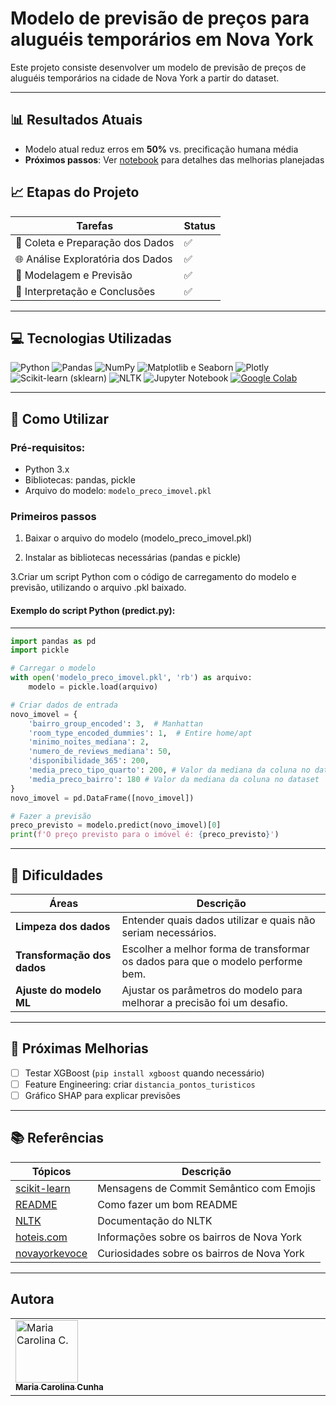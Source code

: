 <h1>Modelo de previsão de preços para aluguéis temporários em Nova York</h1>
<p>

  Este projeto consiste desenvolver um modelo de previsão de preços de aluguéis 
temporários na cidade de Nova York a partir do dataset.
</p>
<hr>

## 📊 Resultados Atuais
- Modelo atual reduz erros em **50%** vs. precificação humana média
- **Próximos passos**: Ver [notebook](#) para detalhes das melhorias planejadas

## 📈 Etapas do Projeto

| **Tarefas** | **Status** |
|-----------------|------------|
| 💾 Coleta e Preparação dos Dados | ✅ |
| 🌐 Análise Exploratória dos Dados | ✅ |
| 🤖 Modelagem e Previsão | ✅ |
| 📄 Interpretação e Conclusões | ✅ |
---

## 💻 Tecnologias Utilizadas
![Python](https://img.shields.io/badge/Python-3776AB?style=for-the-badge&logo=python&logoColor=white)
![Pandas](https://img.shields.io/badge/Pandas-150458?style=for-the-badge&logo=pandas&logoColor=white)
![NumPy](https://img.shields.io/badge/NumPy-013243?style=for-the-badge&logo=numpy&logoColor=white)
![Matplotlib e Seaborn](https://img.shields.io/badge/Matplotlib-11557C?style=for-the-badge&logo=plotly&logoColor=white)
![Plotly](https://img.shields.io/badge/Plotly-3F4F75?style=for-the-badge&logo=plotly&logoColor=white)
![Scikit-learn (sklearn)](https://img.shields.io/badge/Scikit--learn-F7931E?style=for-the-badge&logo=scikitlearn&logoColor=white)
![NLTK](https://img.shields.io/badge/NLTK-4B8BBE?style=for-the-badge&logo=python&logoColor=white)
![Jupyter Notebook](https://img.shields.io/badge/Jupyter-F37626?style=for-the-badge&logo=jupyter&logoColor=white)
[![Google Colab](https://img.shields.io/badge/Google%20Colab-F9AB00?style=for-the-badge&logo=googlecolab&logoColor=white)](https://colab.research.google.com/)

---


## 🤔 Como Utilizar

### Pré-requisitos:
* Python 3.x
* Bibliotecas: pandas, pickle
* Arquivo do modelo: `modelo_preco_imovel.pkl`

### Primeiros passos
1. Baixar o arquivo do modelo (modelo_preco_imovel.pkl)

2. Instalar as bibliotecas necessárias (pandas e pickle)

3.Criar um script Python com o código de carregamento do modelo e previsão, utilizando o arquivo .pkl baixado.

#### Exemplo do script Python (predict.py):
---
```python
import pandas as pd
import pickle

# Carregar o modelo
with open('modelo_preco_imovel.pkl', 'rb') as arquivo:
    modelo = pickle.load(arquivo)

# Criar dados de entrada
novo_imovel = {
    'bairro_group_encoded': 3,  # Manhattan
    'room_type_encoded_dummies': 1,  # Entire home/apt
    'minimo_noites_mediana': 2,
    'numero_de_reviews_mediana': 50,
    'disponibilidade_365': 200,
    'media_preco_tipo_quarto': 200, # Valor da mediana da coluna no dataset
    'media_preco_bairro': 180 # Valor da mediana da coluna no dataset
}
novo_imovel = pd.DataFrame([novo_imovel])

# Fazer a previsão
preco_previsto = modelo.predict(novo_imovel)[0]
print(f'O preço previsto para o imóvel é: {preco_previsto}')
```
---

## 🚧 Dificuldades

| **Áreas**                               | **Descrição** |
|-----------------------------------------|---------------|
| **Limpeza dos dados**                   | Entender quais dados utilizar e quais não seriam necessários. |
| **Transformação dos dados**             | Escolher a melhor forma de transformar os dados para que o modelo performe bem. |
| **Ajuste do modelo ML**                 | Ajustar os parâmetros do modelo para melhorar a precisão foi um desafio. |
---

## 🚧 Próximas Melhorias
- [ ] Testar XGBoost (`pip install xgboost` quando necessário)
- [ ] Feature Engineering: criar `distancia_pontos_turisticos`
- [ ] Gráfico SHAP para explicar previsões
---
## 📚 Referências

| Tópicos | Descrição |
|--------|-----------|
|[scikit-learn](https://scikit-learn.org/stable/) | Mensagens de Commit Semântico com Emojis |
|[README](https://blog.rocketseat.com.br/como-fazer-um-bom-readme/) | Como fazer um bom README |
|[NLTK](https://www.nltk.org/_modules/nltk.html) | Documentação do NLTK |
|[hoteis.com](https://www.hoteis.com/go/eua/distritos-nova-york) | Informações sobre os bairros de Nova York |
|[novayorkevoce](https://novayorkevoce.com/blog/distritos-de-nova-york/#:~:text=ingresso%20da%20Broadway!-,Queens,alugu%C3%A9is%20dos%20im%C3%B3veis%20ali%20localizados.&text=%C3%89%20considerada%20uma%20das%20regi%C3%B5es,a%20noite%20de%20Nova%20York.) | Curiosidades sobre os bairros de Nova York |
---

## Autora

<table>
  <tbody>
    <tr>
      <td valign="top" width="14.28%"><a href="https://github.com/MariaCaru"><img src="https://avatars.githubusercontent.com/u/127962556?v=4" width="100px;" alt="Maria Carolina C."/><br /><sub><b>Maria Carolina Cunha</b></sub></a><br />
    </td>
  </tdbody>
</table>